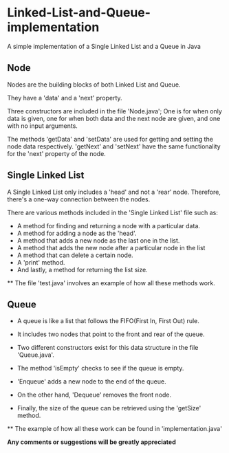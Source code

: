 # Linked-List-and-Queue-implementation
A simple implementation of a Single Linked List and a Queue in Java
## Node
Nodes are the building blocks of both Linked List and Queue.

They have a 'data' and a 'next' property.

Three constructors are included in the file 'Node.java'; One is for when only data is given, one for when both data and the next node are given, and one with no input arguments.

The methods 'getData' and 'setData' are used for getting and setting the node data respectively. 'getNext' and 'setNext' have the same functionality for the 'next' property of the node.


## Single Linked List
A Single Linked List only includes a 'head' and not a 'rear' node. Therefore, there's a one-way connection between the nodes.

There are various methods included in the 'Single Linked List' file such as:

* A method for finding and returning a node with a particular data.
* A method for adding a node as the 'head'.
* A method that adds a new node as the last one in the list.
* A method that adds the new node after a particular node in the list
* A method that can delete a certain node.
* A 'print' method.
* And lastly, a method for returning the list size.

** The file 'test.java' involves an example of how all these methods work.

## Queue
* A queue is like a list that follows the FIFO(First In, First Out) rule.

* It includes two nodes that point to the front and rear of the queue.

* Two different constructors exist for this data structure in the file 'Queue.java'.

* The method 'isEmpty' checks to see if the queue is empty.

* 'Enqueue' adds a new node to the end of the queue.

* On the other hand, 'Dequeue' removes the front node.

* Finally, the size of the queue can be retrieved using the 'getSize' method.

** The example of how all these work can be found in 'implementation.java'

**Any comments or suggestions will be greatly appreciated**

